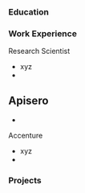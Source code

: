 ### Education

### Work Experience
Research Scientist
- xyz
- 

Apisero
-
-

Accenture
- xyz
- 

### Projects
